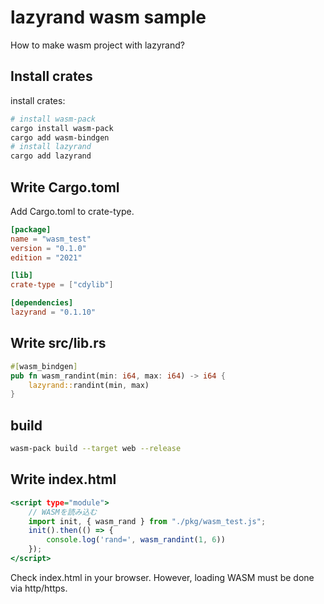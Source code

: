 # lazyrand wasm sample

How to make wasm project with lazyrand?

## Install crates

install crates:

```sh
# install wasm-pack
cargo install wasm-pack
cargo add wasm-bindgen
# install lazyrand
cargo add lazyrand
```

## Write Cargo.toml

Add Cargo.toml to crate-type.

```toml:Cargo.toml
[package]
name = "wasm_test"
version = "0.1.0"
edition = "2021"

[lib]
crate-type = ["cdylib"]

[dependencies]
lazyrand = "0.1.10"
```

## Write src/lib.rs

```rs:src/lib.rs
#[wasm_bindgen]
pub fn wasm_randint(min: i64, max: i64) -> i64 {
    lazyrand::randint(min, max)
}
```

## build

```sh
wasm-pack build --target web --release
```

## Write index.html

```html:index.html
<script type="module">
    // WASMを読み込む
    import init, { wasm_rand } from "./pkg/wasm_test.js";
    init().then(() => {
        console.log('rand=', wasm_randint(1, 6))
    });
</script>
```

Check index.html in your browser. However, loading WASM must be done via http/https.

